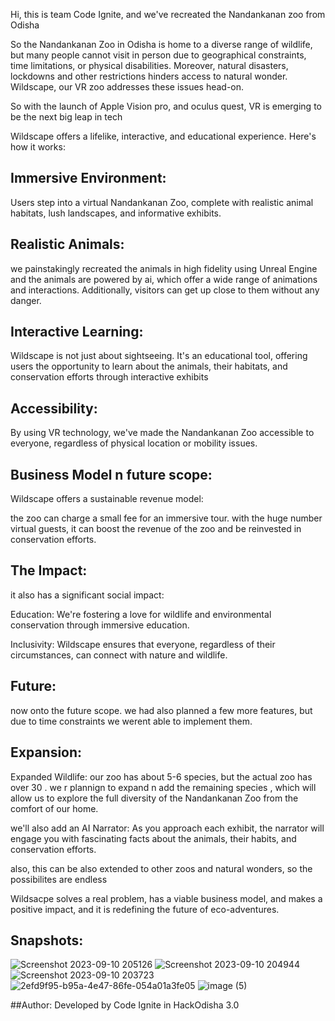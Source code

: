 Hi, this is team Code Ignite, and we've recreated the Nandankanan zoo from Odisha

So the Nandankanan Zoo in Odisha is home to a diverse range of wildlife, but many people cannot visit in person due to geographical constraints, time limitations, or physical disabilities. 
Moreover, natural disasters, lockdowns and other restrictions hinders access to natural wonder.
Wildscape, our VR zoo addresses these issues head-on.

So with the launch of Apple Vision pro, and oculus quest, VR is emerging to be the next big leap in tech

Wildscape offers a lifelike, interactive, and educational experience. Here's how it works:

## Immersive Environment: 
Users step into a virtual Nandankanan Zoo, complete with realistic animal habitats, lush landscapes, and informative exhibits.

## Realistic Animals: 
we painstakingly recreated the animals in high fidelity using Unreal Engine and the animals are powered by ai, which offer a wide range of animations and interactions. Additionally, visitors can get up close to them without any danger.

## Interactive Learning: 
Wildscape is not just about sightseeing. It's an educational tool, offering users the opportunity to learn about the animals, their habitats, and conservation efforts through interactive exhibits

## Accessibility: 
By using VR technology, we've made the Nandankanan Zoo accessible to everyone, regardless of physical location or mobility issues.


## Business Model n future scope:
Wildscape offers a sustainable revenue model:

the zoo can charge a small fee for an immersive tour. with the huge number virtual guests, it can boost the revenue of the zoo and be reinvested in conservation efforts.


## The Impact:
it also has a significant social impact:

Education: We're fostering a love for wildlife and environmental conservation through immersive education.

Inclusivity: Wildscape ensures that everyone, regardless of their circumstances, can connect with nature and wildlife.


## Future:
now onto the future scope.
we had also planned a few more features, but due to time constraints we werent able to implement them.


## Expansion:

Expanded Wildlife: our zoo has about 5-6 species, but the actual zoo has over 30 . we r plannign to expand n add the remaining species , which will allow us to explore the full diversity of the Nandankanan Zoo from the comfort of our home.
 
we'll also add an
AI Narrator: As you approach each exhibit, the narrator will engage you with fascinating facts about the animals, their habits, and conservation efforts.

also, this can be also extended to other zoos and natural wonders, so the possibilites are endless


Wildsacpe solves a real problem, has a viable business model, and makes a positive impact, and it is redefining the future of eco-adventures.

## Snapshots:

![Screenshot 2023-09-10 205126](https://github.com/Codingpanda252/WildScape_VR/assets/129882142/b26da14f-d938-4753-bdff-cd5ba6265bc9)
![Screenshot 2023-09-10 204944](https://github.com/Codingpanda252/WildScape_VR/assets/129882142/10608c8f-6168-4bfb-83b9-e9e323f2f78f)
![Screenshot 2023-09-10 203723](https://github.com/Codingpanda252/WildScape_VR/assets/129882142/048c23f3-8e5c-45dc-8082-8adc53f31f4b)
![2efd9f95-b95a-4e47-86fe-054a01a3fe05](https://github.com/Codingpanda252/WildScape_VR/assets/129882142/68367db4-ec40-41be-8b69-48eb4c4ff550)
![image (5)](https://github.com/Codingpanda252/WildScape_VR/assets/129882142/9abbfc7a-d112-49a4-8ea7-d2f69bb808ae)

##Author:
Developed by Code Ignite in HackOdisha 3.0
